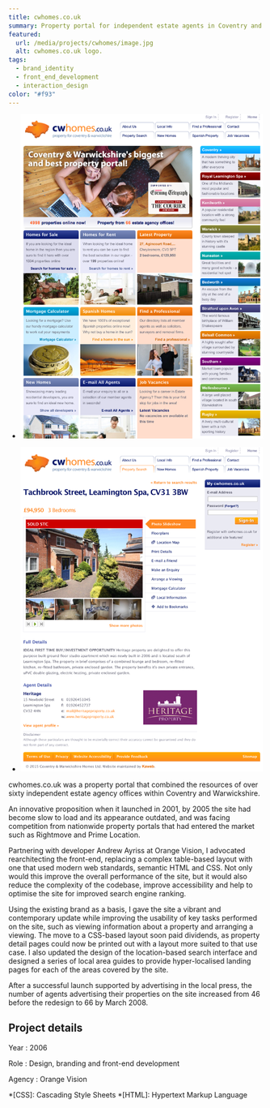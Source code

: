 ```yaml
---
title: cwhomes.co.uk
summary: Property portal for independent estate agents in Coventry and Warwickshire.
featured:
  url: /media/projects/cwhomes/image.jpg
  alt: cwhomes.co.uk logo.
tags:
  - brand_identity
  - front_end_development
  - interaction_design
color: "#f93"
---
```


- ![Home page.](../media/projects/cwhomes/homepage.png#screenshot)

- ![Property detail page.](../media/projects/cwhomes/property.png#screenshot)

cwhomes.co.uk was a property portal that combined the resources of over sixty independent estate agency offices within Coventry and Warwickshire.

An innovative proposition when it launched in 2001, by 2005 the site had become slow to load and its appearance outdated, and was facing competition from nationwide property portals that had entered the market such as Rightmove and Prime Location.

Partnering with developer Andrew Ayriss at Orange Vision, I advocated rearchitecting the front-end, replacing a complex table-based layout with one that used modern web standards, semantic HTML and CSS. Not only would this improve the overall performance of the site, but it would also reduce the complexity of the codebase, improve accessibility and help to optimise the site for improved search engine ranking.

Using the existing brand as a basis, I gave the site a vibrant and contemporary update while improving the usability of key tasks performed on the site, such as viewing information about a property and arranging a viewing. The move to a CSS-based layout soon paid dividends, as property detail pages could now be printed out with a layout more suited to that use case. I also updated the design of the location-based search interface and designed a series of local area guides to provide hyper-localised landing pages for each of the areas covered by the site.

After a successful launch supported by advertising in the local press, the number of agents advertising their properties on the site increased from 46 before the redesign to 66 by March 2008.

## Project details

Year
: 2006

Role
: Design, branding and front-end development

Agency
: Orange Vision

*[CSS]: Cascading Style Sheets
*[HTML]: Hypertext Markup Language
